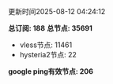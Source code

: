 更新时间2025-08-12 04:24:12

**总订阅: 188**
**总节点: 35691**
- vless节点: 11461
- hysteria2节点: 22

**google ping有效节点: 206**
